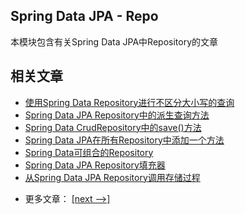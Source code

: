 ## Spring Data JPA - Repo

本模块包含有关Spring Data JPA中Repository的文章

## 相关文章

+ [使用Spring Data Repository进行不区分大小写的查询](http://tu-yucheng.github.io/springdata/2023/05/18/spring-data-case-insensitive-queries.html)
+ [Spring Data JPA Repository中的派生查询方法](http://tu-yucheng.github.io/springdata/2023/05/18/spring-data-derived-queries.html)
+ [Spring Data CrudRepository中的save()方法](http://tu-yucheng.github.io/springdata/2023/05/18/spring-data-crud-repository-save.html)
+ [Spring Data JPA在所有Repository中添加一个方法](http://tu-yucheng.github.io/springdata/2023/05/18/spring-data-jpa-method-in-all-repositories.html)
+ [Spring Data可组合的Repository](http://tu-yucheng.github.io/springdata/2023/05/18/spring-data-composable-repositories.html)
+ [Spring Data JPA Repository填充器](http://tu-yucheng.github.io/springdata/2023/05/18/spring-data-jpa-repository-populators.html)
+ [从Spring Data JPA Repository调用存储过程](http://tu-yucheng.github.io/springdata/2023/05/18/spring-data-jpa-stored-procedures.html)

- 更多文章： [[next -->]](../spring-data-jpa-repo-2/README.md)